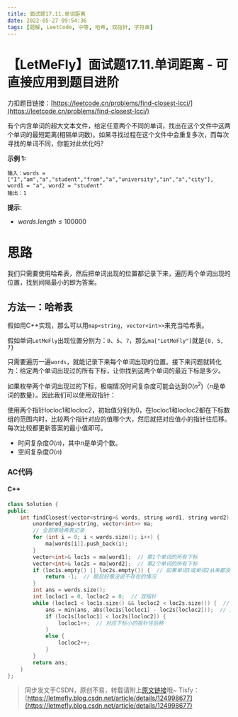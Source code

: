 ```yaml
---
title: 面试题17.11.单词距离
date: 2022-05-27 09:54:36
tags: [题解, LeetCode, 中等, 哈希, 双指针, 字符串]
---
```


# 【LetMeFly】面试题17.11.单词距离 - 可直接应用到题目进阶

力扣题目链接：[https://leetcode.cn/problems/find-closest-lcci/](https://leetcode.cn/problems/find-closest-lcci/)

有个内含单词的超大文本文件，给定任意两个不同的单词，找出在这个文件中这两个单词的最短距离(相隔单词数)。如果寻找过程在这个文件中会重复多次，而每次寻找的单词不同，你能对此优化吗?

**示例 1:**

```
输入：words = ["I","am","a","student","from","a","university","in","a","city"], word1 = "a", word2 = "student"
输出：1
```

**提示:**

+ $words.length \leq 100000$

# 思路

我们只需要使用哈希表，然后把单词出现的位置都记录下来，遍历两个单词出现的位置，找到间隔最小的即为答案。

## 方法一：哈希表

假如用C++实现，那么可以用```map<string, vector<int>>```来充当哈希表。

假如单词```LetMeFly```出现位置分别为：```0```、```5```、```7```，那么```ma["LetMeFly"]```就是```{0, 5, 7}```

只需要遍历一遍```words```，就能记录下来每个单词出现的位置。接下来问题就转化为：给定两个单词出现过的所有下标，让你找到这两个单词的最近下标是多少。

如果枚举两个单词出现过的下标，极端情况时间复杂度可能会达到$O(n^2)$（$n$是单词的数量）。因此我们可以使用双指针：

使用两个指针locloc1和locloc2，初始值分别为0，在locloc1和locloc2都在下标数组的范围内时，比较两个指针对应的值哪个大，然后就把对应值小的指针往后移。每次比较都更新答案的最小值即可。

+ 时间复杂度$O(n)$，其中$n$是单词个数。
+ 空间复杂度$O(n)$

### AC代码

#### C++

```cpp
class Solution {
public:
    int findClosest(vector<string>& words, string word1, string word2) {
        unordered_map<string, vector<int>> ma;
        // 全部用哈希表记录
        for (int i = 0; i < words.size(); i++) {
            ma[words[i]].push_back(i);
        }
        vector<int>& loc1s = ma[word1];  // 第1个单词的所有下标
        vector<int>& loc2s = ma[word2];  // 第2个单词的所有下标
        if (loc1s.empty() || loc2s.empty()) {  // 如果单词1或单词2从来都没有出现过
            return -1;  // 题目好像没说不存在的情况
        }
        int ans = words.size();
        int locloc1 = 0, locloc2 = 0;  // 双指针
        while (locloc1 < loc1s.size() && locloc2 < loc2s.size()) {  // 两个指针都在数据范围内时
            ans = min(ans, abs(loc1s[locloc1] - loc2s[locloc2]));  // 更新答案最小值
            if (loc1s[locloc1] < loc2s[locloc2]) {
                locloc1++;  // 对应下标小的指针往后移
            }
            else {
                locloc2++;
            }
        }
        return ans;
    }
};
```

> 同步发文于CSDN，原创不易，转载请附上[原文链接](https://blog.tisfy.eu.org/2022/05/27/LeetCode%20%E9%9D%A2%E8%AF%95%E9%A2%98%2017.11.%20%E5%8D%95%E8%AF%8D%E8%B7%9D%E7%A6%BB/)哦~
> Tisfy：[https://letmefly.blog.csdn.net/article/details/124998677](https://letmefly.blog.csdn.net/article/details/124998677)
